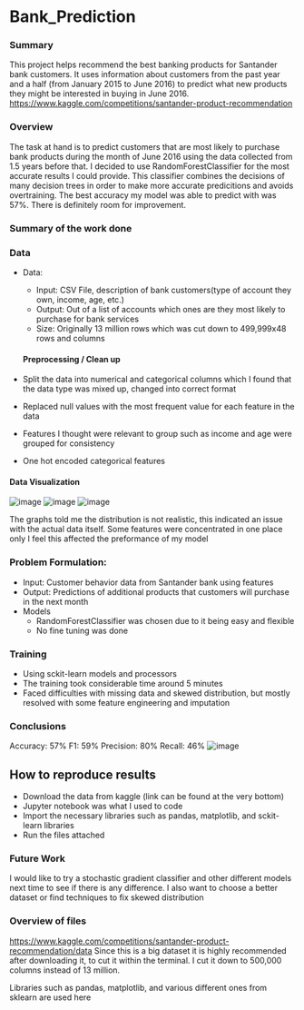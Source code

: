# Bank_Prediction
### Summary
This project helps recommend the best banking products for Santander bank customers. It uses information about customers from the past year and a half (from January 2015 to June 2016) to predict what new products they might be interested in buying in June 2016. https://www.kaggle.com/competitions/santander-product-recommendation

### Overview
The task at hand is to predict customers that are most likely to purchase bank products during the month of June 2016 using the data collected from 1.5 years before that. I decided to use RandomForestClassifier for the most accurate results I could provide. This classifier combines the decisions of many decision trees in order to make more accurate predicitions and avoids overtraining. The best accuracy my model was able to predict with was 57%. There is definitely room for improvement. 

### Summary of the work done

### Data

* Data:
    * Input: CSV File, description of bank customers(type of account they own, income, age, etc.)
    * Output: Out of a list of accounts which ones are they most likely to purchase for bank services
  * Size: Originally 13 million rows which was cut down to 499,999x48 rows and columns

  #### Preprocessing / Clean up

* Split the data into numerical and categorical columns which I found that the data type was mixed up, changed into correct format
* Replaced null values with the most frequent value for each feature in the data
* Features I thought were relevant to group such as income and age were grouped for consistency
* One hot encoded categorical features

#### Data Visualization
![image](https://github.com/alielmasryy/Bank_Prediction/assets/143844073/5a7a033a-6d30-4455-8709-d37ede903932)
![image](https://github.com/alielmasryy/Bank_Prediction/assets/143844073/a3624054-7589-4fc8-96c2-419001c03a13)
![image](https://github.com/alielmasryy/Bank_Prediction/assets/143844073/b38d885b-8ef9-40be-a9cd-422f5eb40ead)

The graphs told me the distribution is not realistic, this indicated an issue with the actual data itself. Some features were concentrated in one place only
I feel this affected the preformance of my model

### Problem Formulation:
  * Input: Customer behavior data from Santander bank using features
  * Output: Predictions of additional products that customers will purchase in the next month
  * Models
    * RandomForestClassifier was chosen due to it being easy and flexible
    * No fine tuning was done

### Training
  * Using sckit-learn models and processors
  * The training took considerable time around 5 minutes
  * Faced difficulties with missing data and skewed distribution, but mostly resolved with some feature engineering and imputation

### Conclusions
Accuracy:  57%
F1: 59%
Precision: 80%
Recall: 46%
![image](https://github.com/alielmasryy/Bank_Prediction/assets/143844073/0d32871c-4e44-419a-80fc-3866e9c0ba33)
## How to reproduce results
   * Download the data from kaggle (link can be found at the very bottom)
   * Jupyter notebook was what I used to code
   * Import the necessary libraries such as pandas, matplotlib, and sckit-learn libraries
   * Run the files attached

### Future Work
I would like to try a stochastic gradient classifier and other different models next time to see if there is any difference. I also want to choose a better dataset or find techniques to fix skewed distribution

### Overview of files 
https://www.kaggle.com/competitions/santander-product-recommendation/data
Since this is a big dataset it is highly recommended after downloading it, to cut it within the terminal. I cut it down to 500,000 columns instead of 13 million.

Libraries such as pandas, matplotlib, and various different ones from sklearn are used here
